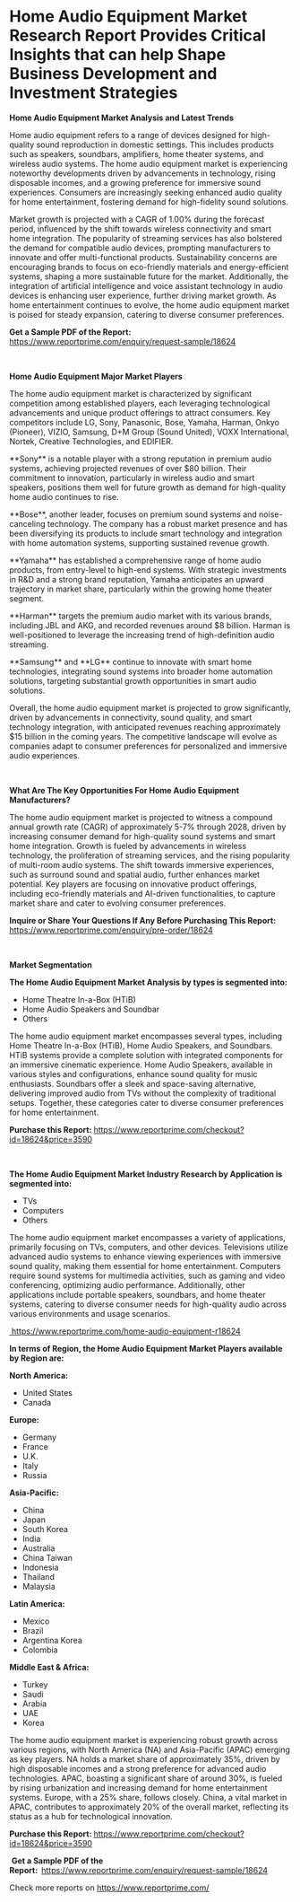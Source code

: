 <p><h1>Home Audio Equipment Market Research Report Provides Critical Insights that can help Shape Business Development and Investment Strategies</h1></p><p><strong>Home Audio Equipment Market Analysis and Latest Trends</strong></p>
<p><p>Home audio equipment refers to a range of devices designed for high-quality sound reproduction in domestic settings. This includes products such as speakers, soundbars, amplifiers, home theater systems, and wireless audio systems. The home audio equipment market is experiencing noteworthy developments driven by advancements in technology, rising disposable incomes, and a growing preference for immersive sound experiences. Consumers are increasingly seeking enhanced audio quality for home entertainment, fostering demand for high-fidelity sound solutions.</p><p>Market growth is projected with a CAGR of 1.00% during the forecast period, influenced by the shift towards wireless connectivity and smart home integration. The popularity of streaming services has also bolstered the demand for compatible audio devices, prompting manufacturers to innovate and offer multi-functional products. Sustainability concerns are encouraging brands to focus on eco-friendly materials and energy-efficient systems, shaping a more sustainable future for the market. Additionally, the integration of artificial intelligence and voice assistant technology in audio devices is enhancing user experience, further driving market growth. As home entertainment continues to evolve, the home audio equipment market is poised for steady expansion, catering to diverse consumer preferences.</p></p>
<p><strong>Get a Sample PDF of the Report:&nbsp;</strong> <a href="https://www.reportprime.com/enquiry/request-sample/18624?utm_campaign=3073&utm_medium=2&utm_source=Github&utm_content=ia&utm_term=19032025&utm_id=home-audio-equipment">https://www.reportprime.com/enquiry/request-sample/18624</a></p>
<p>&nbsp;</p>
<p><strong>Home Audio Equipment Major Market Players</strong></p>
<p><p>The home audio equipment market is characterized by significant competition among established players, each leveraging technological advancements and unique product offerings to attract consumers. Key competitors include LG, Sony, Panasonic, Bose, Yamaha, Harman, Onkyo (Pioneer), VIZIO, Samsung, D+M Group (Sound United), VOXX International, Nortek, Creative Technologies, and EDIFIER.</p><p>**Sony** is a notable player with a strong reputation in premium audio systems, achieving projected revenues of over $80 billion. Their commitment to innovation, particularly in wireless audio and smart speakers, positions them well for future growth as demand for high-quality home audio continues to rise.</p><p>**Bose**, another leader, focuses on premium sound systems and noise-canceling technology. The company has a robust market presence and has been diversifying its products to include smart technology and integration with home automation systems, supporting sustained revenue growth.</p><p>**Yamaha** has established a comprehensive range of home audio products, from entry-level to high-end systems. With strategic investments in R&D and a strong brand reputation, Yamaha anticipates an upward trajectory in market share, particularly within the growing home theater segment.</p><p>**Harman** targets the premium audio market with its various brands, including JBL and AKG, and recorded revenues around $8 billion. Harman is well-positioned to leverage the increasing trend of high-definition audio streaming.</p><p>**Samsung** and **LG** continue to innovate with smart home technologies, integrating sound systems into broader home automation solutions, targeting substantial growth opportunities in smart audio solutions.</p><p>Overall, the home audio equipment market is projected to grow significantly, driven by advancements in connectivity, sound quality, and smart technology integration, with anticipated revenues reaching approximately $15 billion in the coming years. The competitive landscape will evolve as companies adapt to consumer preferences for personalized and immersive audio experiences.</p></p>
<p>&nbsp;</p>
<p><strong>What Are The Key Opportunities For Home Audio Equipment Manufacturers?</strong></p>
<p><p>The home audio equipment market is projected to witness a compound annual growth rate (CAGR) of approximately 5-7% through 2028, driven by increasing consumer demand for high-quality sound systems and smart home integration. Growth is fueled by advancements in wireless technology, the proliferation of streaming services, and the rising popularity of multi-room audio systems. The shift towards immersive experiences, such as surround sound and spatial audio, further enhances market potential. Key players are focusing on innovative product offerings, including eco-friendly materials and AI-driven functionalities, to capture market share and cater to evolving consumer preferences.</p></p>
<p><strong>Inquire or Share Your Questions If Any Before Purchasing This Report:</strong> <a href="https://www.reportprime.com/enquiry/pre-order/18624?utm_campaign=3073&utm_medium=2&utm_source=Github&utm_content=ia&utm_term=19032025&utm_id=home-audio-equipment">https://www.reportprime.com/enquiry/pre-order/18624</a></p>
<p>&nbsp;</p>
<p><strong>Market Segmentation</strong></p>
<p><strong>The Home Audio Equipment Market Analysis by types is segmented into:</strong></p>
<p><ul><li>Home Theatre In-a-Box (HTiB)</li><li>Home Audio Speakers and Soundbar</li><li>Others</li></ul></p>
<p><p>The home audio equipment market encompasses several types, including Home Theatre In-a-Box (HTiB), Home Audio Speakers, and Soundbars. HTiB systems provide a complete solution with integrated components for an immersive cinematic experience. Home Audio Speakers, available in various styles and configurations, enhance sound quality for music enthusiasts. Soundbars offer a sleek and space-saving alternative, delivering improved audio from TVs without the complexity of traditional setups. Together, these categories cater to diverse consumer preferences for home entertainment.</p></p>
<p><strong>Purchase this Report:&nbsp;</strong><a href="https://www.reportprime.com/checkout?id=18624&price=3590&utm_campaign=3073&utm_medium=2&utm_source=Github&utm_content=ia&utm_term=19032025&utm_id=home-audio-equipment">https://www.reportprime.com/checkout?id=18624&price=3590</a></p>
<p>&nbsp;</p>
<p><strong>The Home Audio Equipment Market Industry Research by Application is segmented into:</strong></p>
<p><ul><li>TVs</li><li>Computers</li><li>Others</li></ul></p>
<p><p>The home audio equipment market encompasses a variety of applications, primarily focusing on TVs, computers, and other devices. Televisions utilize advanced audio systems to enhance viewing experiences with immersive sound quality, making them essential for home entertainment. Computers require sound systems for multimedia activities, such as gaming and video conferencing, optimizing audio performance. Additionally, other applications include portable speakers, soundbars, and home theater systems, catering to diverse consumer needs for high-quality audio across various environments and usage scenarios.</p></p>
<p><a href="https://www.reportprime.com/home-audio-equipment-r18624?utm_campaign=3073&utm_medium=2&utm_source=Github&utm_content=ia&utm_term=19032025&utm_id=home-audio-equipment">&nbsp;https://www.reportprime.com/home-audio-equipment-r18624</a></p>
<p><strong>In terms of Region, the Home Audio Equipment Market Players available by Region are:</strong></p>
<p>
    <p> <strong> North America: </strong>
        <ul>
            <li>United States</li>
            <li>Canada</li>
        </ul>
        </p> 
    <p> <strong> Europe: </strong>
        <ul>
            <li>Germany</li>
            <li>France</li>
            <li>U.K.</li>
            <li>Italy</li>
            <li>Russia</li>
        </ul>
        </p> 
    <p> <strong> Asia-Pacific: </strong>
        <ul>
            <li>China</li>
            <li>Japan</li>
            <li>South Korea</li>
            <li>India</li>
            <li>Australia</li>
            <li>China Taiwan</li>
            <li>Indonesia</li>
            <li>Thailand</li>
            <li>Malaysia</li>
        </ul>
        </p> 
    <p> <strong> Latin America: </strong>
        <ul>
            <li>Mexico</li>
            <li>Brazil</li>
            <li>Argentina Korea</li>
            <li>Colombia</li>
        </ul>
        </p> 
    <p> <strong> Middle East & Africa: </strong>
        <ul>
            <li>Turkey</li>
            <li>Saudi</li>
            <li>Arabia</li>
            <li>UAE</li>
            <li>Korea</li>
        </ul>
    </p>
    </p>
<p><p>The home audio equipment market is experiencing robust growth across various regions, with North America (NA) and Asia-Pacific (APAC) emerging as key players. NA holds a market share of approximately 35%, driven by high disposable incomes and a strong preference for advanced audio technologies. APAC, boasting a significant share of around 30%, is fueled by rising urbanization and increasing demand for home entertainment systems. Europe, with a 25% share, follows closely. China, a vital market in APAC, contributes to approximately 20% of the overall market, reflecting its status as a hub for technological innovation.</p></p>
<p><strong>Purchase this Report: </strong><a href="https://www.reportprime.com/checkout?id=18624&price=3590&utm_campaign=3073&utm_medium=2&utm_source=Github&utm_content=ia&utm_term=19032025&utm_id=home-audio-equipment">https://www.reportprime.com/checkout?id=18624&price=3590</a></p>
<p>&nbsp;<strong>Get a Sample PDF of the Report:&nbsp;&nbsp;</strong><a href="https://www.reportprime.com/enquiry/request-sample/18624?utm_campaign=3073&utm_medium=2&utm_source=Github&utm_content=ia&utm_term=19032025&utm_id=home-audio-equipment">https://www.reportprime.com/enquiry/request-sample/18624</a></p>
<p><strong></strong></p>
<p>Check more reports on <a href="https://www.reportprime.com/?utm_campaign=3073&utm_medium=2&utm_source=Github&utm_content=ia&utm_term=19032025&utm_id=home-audio-equipment">https://www.reportprime.com/</a></p>